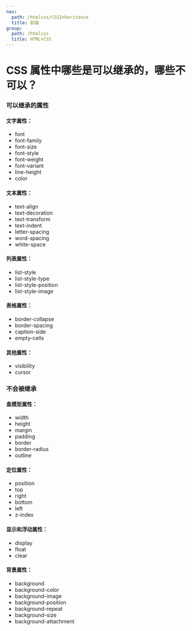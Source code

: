 ```yaml
---
nav:
  path: /htmlcss/CSSInheritance
  title: 前端
group:
  path: /htmlcss
  title: HTML+CSS
---
```


# CSS 属性中哪些是可以继承的，哪些不可以？

### 可以继承的属性

#### 文字属性：

- font
- font-family
- font-size
- font-style
- font-weight
- font-variant
- line-height
- color

#### 文本属性：

- text-align
- text-decoration
- text-transform
- text-indent
- letter-spacing
- word-spacing
- white-space

#### 列表属性：

- list-style
- list-style-type
- list-style-position
- list-style-image

#### 表格属性：

- border-collapse
- border-spacing
- caption-side
- empty-cells

#### 其他属性：

- visibility
- cursor

### 不会被继承

#### 盒模型属性：

- width
- height
- margin
- padding
- border
- border-radius
- outline

#### 定位属性：

- position
- top
- right
- bottom
- left
- z-index

#### 显示和浮动属性：

- display
- float
- clear

#### 背景属性：

- background
- background-color
- background-image
- background-position
- background-repeat
- background-size
- background-attachment
